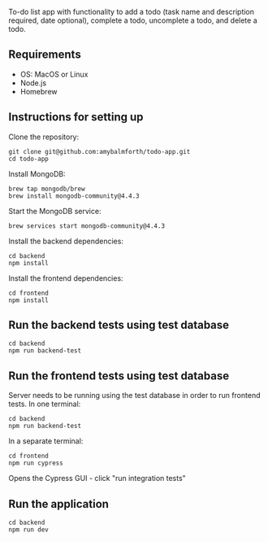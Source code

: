 To-do list app with functionality to add a todo (task name and description required, date optional), complete a todo, uncomplete a todo, and delete a todo.

## Requirements
* OS: MacOS or Linux
* Node.js
* Homebrew

## Instructions for setting up

Clone the repository:
```
git clone git@github.com:amybalmforth/todo-app.git
cd todo-app
```

Install MongoDB:
```
brew tap mongodb/brew
brew install mongodb-community@4.4.3
```

Start the MongoDB service:
```
brew services start mongodb-community@4.4.3
```

Install the backend dependencies:
```
cd backend
npm install
```

Install the frontend dependencies:
```
cd frontend
npm install
```

## Run the backend tests using test database
```
cd backend
npm run backend-test
```

## Run the frontend tests using test database
Server needs to be running using the test database in order to run frontend tests. In one terminal:
```
cd backend
npm run backend-test
```
In a separate terminal:
```
cd frontend
npm run cypress
```
Opens the Cypress GUI - click "run integration tests"

## Run the application
```
cd backend
npm run dev
```
